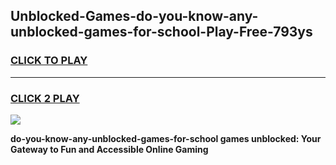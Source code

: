 
## Unblocked-Games-do-you-know-any-unblocked-games-for-school-Play-Free-793ys
<h3>
<a href="https://premium76.site?title=do-you-know-any-unblocked-games-for-school&ref=20M">CLICK TO PLAY</a></h3>
<hr>

<h3>
<a href="https://premium76.site?title=do-you-know-any-unblocked-games-for-school&ref=20M">CLICK 2 PLAY</a>
  
</h3>

<a href="https://premium76.site?title=do-you-know-any-unblocked-games-for-school&ref=19M"><img src="https://clearcache.store/games.png"></a>


**do-you-know-any-unblocked-games-for-school games unblocked: Your Gateway to Fun and Accessible Online Gaming**
